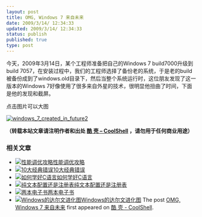 ```yaml
---
layout: post
title: OMG, Windows 7 来自未来
date: 2009/3/14/ 12:34:33
updated: 2009/3/14/ 12:34:33
status: publish
published: true
type: post
---
```


今天，2009年3月14日，某个工程师准备把自己的Windows 7 build7000升级到build 7057，在安装过程中，我们的工程师选择了备份老的系统，于是老的build被备份成到了windows.old目录下，然后当整个系统运行时，这位朋友发现了这一版本的Windows 7好像使用了很多来自外星的技术，很明显他扭曲了时间，下面是他的发现和截屏。


点击图片可以大图


[![windows_7_created_in_future2](https://coolshell.cn/wp-content/uploads/2009/03/windows_7_created_in_future2-300x179.jpg "windows_7_created_in_future2")](https://coolshell.cn/wp-content/uploads/2009/03/windows_7_created_in_future2.jpg)




**（转载本站文章请注明作者和出处 [酷 壳 – CoolShell](https://coolshell.cn/) ，请勿用于任何商业用途）**



### 相关文章

* [![性能调优攻略](https://coolshell.cn/wp-content/uploads/2012/06/f1-150x150.jpg)](https://coolshell.cn/articles/7490.html)[性能调优攻略](https://coolshell.cn/articles/7490.html)
* [![10大经典错误](https://coolshell.cn/wp-content/plugins/wordpress-23-related-posts-plugin/static/thumbs/5.jpg)](https://coolshell.cn/articles/5107.html)[10大经典错误](https://coolshell.cn/articles/5107.html)
* [![如何学好C语言](https://coolshell.cn/wp-content/plugins/wordpress-23-related-posts-plugin/static/thumbs/25.jpg)](https://coolshell.cn/articles/4102.html)[如何学好C语言](https://coolshell.cn/articles/4102.html)
* [![纯文本配置还是注册表](https://coolshell.cn/wp-content/plugins/wordpress-23-related-posts-plugin/static/thumbs/7.jpg)](https://coolshell.cn/articles/4077.html)[纯文本配置还是注册表](https://coolshell.cn/articles/4077.html)
* [![两本电子书](https://coolshell.cn/wp-content/uploads/2010/11/Learn-Python-The-Hard-Way-150x150.jpg)](https://coolshell.cn/articles/3270.html)[两本电子书](https://coolshell.cn/articles/3270.html)
* [![Windows的达尔文进化图](https://coolshell.cn/wp-content/uploads/2010/10/W_600-150x150.jpg)](https://coolshell.cn/articles/3097.html)[Windows的达尔文进化图](https://coolshell.cn/articles/3097.html)
The post [OMG, Windows 7 来自未来](https://coolshell.cn/articles/179.html) first appeared on [酷 壳 - CoolShell](https://coolshell.cn).